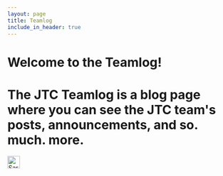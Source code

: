 ```yaml
---
layout: page
title: Teamlog
include_in_header: true
---
```

# Welcome to the Teamlog!
# The JTC Teamlog is a blog page where you can see the JTC team's posts, announcements, and so. much. more.

<img alt="Sara A. Metwalli" src="https://miro.medium.com/fit/c/56/56/1*BY6sCRisdVuk5GyPL_q7rw.jpeg" width="28" height="28">
